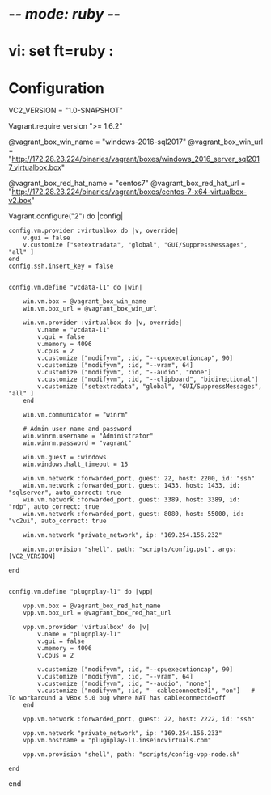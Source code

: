 # -*- mode: ruby -*-
# vi: set ft=ruby :

# Configuration
VC2_VERSION = "1.0-SNAPSHOT"

Vagrant.require_version ">= 1.6.2"

@vagrant_box_win_name = "windows-2016-sql2017"
@vagrant_box_win_url = "http://172.28.23.224/binaries/vagrant/boxes/windows_2016_server_sql2017_virtualbox.box"

@vagrant_box_red_hat_name = "centos7"
@vagrant_box_red_hat_url = "http://172.28.23.224/binaries/vagrant/boxes/centos-7-x64-virtualbox-v2.box"


Vagrant.configure("2") do |config|

	config.vm.provider :virtualbox do |v, override|
		v.gui = false
		v.customize ["setextradata", "global", "GUI/SuppressMessages", "all" ]
	end
	config.ssh.insert_key = false


	config.vm.define "vcdata-l1" do |win|

		win.vm.box = @vagrant_box_win_name
		win.vm.box_url = @vagrant_box_win_url

		win.vm.provider :virtualbox do |v, override|
			v.name = "vcdata-l1"
			v.gui = false
			v.memory = 4096
			v.cpus = 2
			v.customize ["modifyvm", :id, "--cpuexecutioncap", 90]
			v.customize ["modifyvm", :id, "--vram", 64]
			v.customize ["modifyvm", :id, "--audio", "none"]
			v.customize ["modifyvm", :id, "--clipboard", "bidirectional"]
			v.customize ["setextradata", "global", "GUI/SuppressMessages", "all" ]
		end

		win.vm.communicator = "winrm"

		# Admin user name and password
		win.winrm.username = "Administrator"
		win.winrm.password = "vagrant"

		win.vm.guest = :windows
		win.windows.halt_timeout = 15

		win.vm.network :forwarded_port, guest: 22, host: 2200, id: "ssh"
		win.vm.network :forwarded_port, guest: 1433, host: 1433, id: "sqlserver", auto_correct: true
		win.vm.network :forwarded_port, guest: 3389, host: 3389, id: "rdp", auto_correct: true
		win.vm.network :forwarded_port, guest: 8080, host: 55000, id: "vc2ui", auto_correct: true

		win.vm.network "private_network", ip: "169.254.156.232"

		win.vm.provision "shell", path: "scripts/config.ps1", args:[VC2_VERSION]

	end


	config.vm.define "plugnplay-l1" do |vpp|

		vpp.vm.box = @vagrant_box_red_hat_name
		vpp.vm.box_url = @vagrant_box_red_hat_url

		vpp.vm.provider 'virtualbox' do |v|
			v.name = "plugnplay-l1"
			v.gui = false
			v.memory = 4096
			v.cpus = 2
	
			v.customize ["modifyvm", :id, "--cpuexecutioncap", 90]
			v.customize ["modifyvm", :id, "--vram", 64]
			v.customize ["modifyvm", :id, "--audio", "none"]
			v.customize ["modifyvm", :id, "--cableconnected1", "on"]   # To workaround a VBox 5.0 bug where NAT has cableconnectd=off
		end

		vpp.vm.network :forwarded_port, guest: 22, host: 2222, id: "ssh"

		vpp.vm.network "private_network", ip: "169.254.156.233"
		vpp.vm.hostname = "plugnplay-l1.inseincvirtuals.com"

		vpp.vm.provision "shell", path: "scripts/config-vpp-node.sh"

	end

end